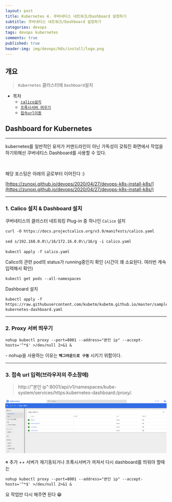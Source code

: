 ```yaml
---
layout: post
title: Kubernetes 4. 쿠버네티스 네트워크/Dashboard 설정하기
subtitle: 쿠버네티스 네트워크/Dashboard 설정하기
categories: devops
tags: devops kubernetes
comments: true
published: true
header-img: img/devops/k8s/install/logo.png
---
```


## 개요
> `Kubernetes` 클러스터에 `Dashboard`설치
  
- 목차
	- [`calico설치`](#1-calico-설치--dashboard-설치)
	- [`프록시서버 띄우기`](#2-proxy-서버-띄우기)
	- [`접속url이동`](#3-접속-url-입력브라우저의-주소창에)
  
## Dashboard for Kubernetes
---
kubernetes를 일반적인 유저가 커맨드라인이 아닌 가독성이 갖춰진 화면에서 작업을 하기위해선 쿠버네티스 Dashboard를 사용할 수 있다.

<br>


해당 포스팅은 아래의 글로부터 이어진다 :)

[https://zunoxi.github.io/devops/2020/04/27/devops-k8s-install-k8s/](https://zunoxi.github.io/devops/2020/04/27/devops-k8s-install-k8s/)



---

### **1\. Calico 설치 & Dashboard 설치**

쿠버네티스의 클러스터 네트워킹 Plug-in 중 하나인 `Calico` 설치

```
curl -O https://docs.projectcalico.org/v3.9/manifests/calico.yaml

sed s/192.168.0.0\\/16/172.16.0.0\\/16/g -i calico.yaml

kubectl apply -f calico.yaml
```

Calico의 관련 pod의 status가 running중인지 확인 (시간이 꽤 소요된다. 여러번 계속 입력해서 확인)

```
kubectl get pods --all-namespaces
```

Dashboard 설치

```
kubectl apply -f https://raw.githubusercontent.com/kubetm/kubetm.github.io/master/sample/practice/appendix/gcp-kubernetes-dashboard.yaml

```

---
### **2\. Proxy 서버 띄우기**

```
nohup kubectl proxy --port=8001 --address="본인 ip" --accept-hosts='^*$' >/dev/null 2>&1 &
```

\- nohup을 사용하는 이유는 **`백그라운드로 구동`** 시키기 위함이다.

---

### **3\. 접속 url 입력(브라우저의 주소창에)**

> http://"본인 ip":8001/api/v1/namespaces/kube-system/services/https:kubernetes-dashboard:/proxy/.

![그림4](/assets/img/devops/k8s/dashboard/1.png)

※ 추가 ++ 서버가 재기동되거나 프록시서버가 꺼져서 다시 dashboard를 띄워야 할때는

```
nohup kubectl proxy --port=8001 --address="본인 ip" --accept-hosts='^*$' >/dev/null 2>&1 &
```

요 작업만 다시 해주면 된다 😁